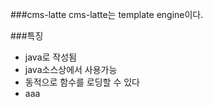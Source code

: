 ###cms-latte
cms-latte는 template engine이다.

###특징

- java로 작성됨
- java소스상에서 사용가능
- 동적으로 함수를 로딩할 수 있다
- aaa